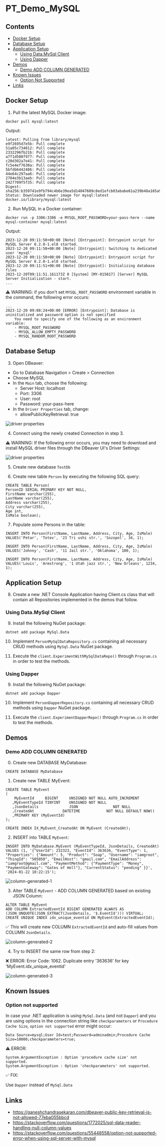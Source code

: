 # PT_Demo_MySQL

## Contents

- [Docker Setup](#docker-setup)
- [Database Setup](#database-setup)
- [Application Setup](#application-setup)
    - [Using Data.MySql Client](#using-datamysql-client)
    - [Using Dapper](#using-dapper)
- [Demos](#demos)
    - [Demo ADD COLUMN GENERATED](#demo-add-column-generated)
- [Known Issues](#known-issues)
    - [Option Not Supported](#option-not-supported)
- [Links](#links)

## Docker Setup

1. Pull the latest MySQL Docker image:

```
docker pull mysql:latest
```

Output:
```
latest: Pulling from library/mysql
e9f2695d7e5b: Pull complete
51a05c734012: Pull complete
2332296fb21b: Pull complete
a7f1d508f977: Pull complete
c20d302a7e41: Pull complete
fc5e4ef7630a: Pull complete
5bfdb6442486: Pull complete
44e64c297aa6: Pull complete
2704e3b13aeb: Pull complete
2427709f5f35: Pull complete
Digest: sha256:b359741e9fb794c4b6e39ea5d14047609c8ed1efcb03ababe61a239b48a165a9
Status: Downloaded newer image for mysql:latest
docker.io/library/mysql:latest
```

2. Run MySQL in a Docker container:

```
docker run -p 3306:3306 -e MYSQL_ROOT_PASSWORD=your-pass-here --name mysql-container mysql:latest
```

Output:
```
2023-12-20 09:11:50+00:00 [Note] [Entrypoint]: Entrypoint script for MySQL Server 8.2.0-1.el8 started.
2023-12-20 09:11:50+00:00 [Note] [Entrypoint]: Switching to dedicated user 'mysql'
2023-12-20 09:11:50+00:00 [Note] [Entrypoint]: Entrypoint script for MySQL Server 8.2.0-1.el8 started.
2023-12-20 09:11:51+00:00 [Note] [Entrypoint]: Initializing database files
2023-12-20T09:11:51.161173Z 0 [System] [MY-015017] [Server] MySQL Server Initialization - start.
...
```

⚠️ WARNING: if you don't set `MYSQL_ROOT_PASSWORD` environment variable in the command, the following error occurs:

```
...
2023-12-20 09:08:24+00:00 [ERROR] [Entrypoint]: Database is uninitialized and password option is not specified
    You need to specify one of the following as an environment variable:
    - MYSQL_ROOT_PASSWORD
    - MYSQL_ALLOW_EMPTY_PASSWORD
    - MYSQL_RANDOM_ROOT_PASSWORD
```

## Database Setup

3. Open DBeaver:
- Go to Database Navigation > Create > Connection
- Choose MySQL
- In the `Main` tab, choose the following:
    - Server Host: localhost
    - Port: 3306
    - User: root
    - Password: your-pass-here
- In the `Driver Properties` tab, change:
    - allowPublicKeyRetrieval: true

![driver properties](./res/dbeaver-driver-properties.jpg)

4. Connect using the newly created Connection in step 3.

⚠️ WARNING: If the following error occurs, you may need to download and install MySQL driver files through the DBeaver UI's Driver Settings:

![driver properties](./res/dbeaver-drivers.jpg)

5. Create new database `TestDb`

6. Create new table `Person` by executing the following SQL query:

```
CREATE TABLE Person(
PersonID SERIAL PRIMARY KEY NOT NULL,
FirstName varchar(255),
LastName varchar(255),
Address varchar(255),
City varchar(255),
Age int,
IsMale boolean);
```

7. Populate some Persons in the table:

```
INSERT INTO Person(FirstName, LastName, Address, City, Age, IsMale)
VALUES('Petar', 'Totev', '23 Tri ushi str.', 'Sozopol', 34, 1);

INSERT INTO Person(FirstName, LastName, Address, City, Age, IsMale)
VALUES('Johnny', 'Cash', '11 Jail str.', 'Oklahoma', 100, 1);

INSERT INTO Person(FirstName, LastName, Address, City, Age, IsMale)
VALUES('Louis', 'Armstrong', '1 Utah jazz str.', 'New Orleans', 1234, 1);
```

## Application Setup

8. Create a new .NET Console Application having Client.cs class that will contain all Repositories implemented in the demos that follow.

### Using Data.MySql Client

9. Install the following NuGet package:

```
dotnet add package MySql.Data
```

10. Implement `PersonMySqlDataRepository.cs` containing all necessary CRUD methods using `MySql.Data` NuGet package.

11. Execute the `client.ExperimentWithMySqlDataRepo()` through `Program.cs` in order to test the methods.

### Using Dapper

9. Install the following NuGet package:

```
dotnet add package Dapper
```

10. Implement `PersonDapperRepository.cs` containing all necessary CRUD methods using `Dapper` NuGet package.

11. Execute the `client.ExperimentDapperRepo()` through `Program.cs` in order to test the methods.

## Demos

### Demo ADD COLUMN GENERATED

0. Create new DATABASE MyDatabase:

```
CREATE DATABASE MyDatabase
```

1. Create new TABLE MyEvent:

```
CREATE TABLE MyEvent
(
	MyEventId     BIGINT     UNSIGNED NOT NULL AUTO_INCREMENT
   ,MyEventTypeId TINYINT    UNSIGNED NOT NULL
   ,JsonDetails              JSON                NOT NULL
   ,CreatedAt             DATETIME            NOT NULL DEFAULT NOW()
   ,PRIMARY KEY (MyEventId)
);

CREATE INDEX IX_MyEvent_CreatedAt ON MyEvent (CreatedAt);
```

2. INSERT into TABLE `MyEvent`:

```
INSERT INTO MyDatabase.MyEvent (MyEventTypeId, JsonDetails, CreatedAt) 
VALUES (1, '{"UserId": 232323, "EventId": 363636, "EventType": 1, "Properties": {"Amount": 5, "Product": "Soap", "Username": "iamgroot", "ThingId": "505050", "EmailHost": "gmail.com", "EmailAddress": "iamgroot@gmail.com", "PaymentMethod": {"PaymentType": "Money", "PaymentGateway": "Gates of Hell"}, "CurrentStatus": "pending" }}', '2024-01-22 10:22:15');
```

![column-generated-1](./res/column-generated-1.png)

3. Alter TABLE `MyEvent` - ADD COLUMN GENERATED based on existing JSON Column:

```
ALTER TABLE MyEvent
ADD COLUMN ExtractedEventId BIGINT GENERATED ALWAYS AS (JSON_UNQUOTE(JSON_EXTRACT(JsonDetails, '$.EventId'))) VIRTUAL;
CREATE UNIQUE INDEX idx_unique_eventid ON MyEvent(ExtractedEventId);
```

✅ This will create new COLUMN `ExtractedEventId` and auto-fill values from COLUMN `JsonDetails`.

![column-generated-2](./res/column-generated-2.png)

4. Try to INSERT the same row from step 2:

❌ ERROR: Error Code: 1062. Duplicate entry '363636' for key 'MyEvent.idx_unique_eventid'

![column-generated-3](./res/column-generated-3.jpg)

## Known Issues

### Option not supported

In case your .NET application is using `MySql.Data` (and not `Dapper`) and you are using options in the connection string like `checkparameters` or `Procedure Cache Size`, `option not supported` error might occur:

```
Data Source=mysql;User Id=test;Password=adminadmin;Procedure Cache Size=10000;checkparameters=true;
```

⚠️ ERROR:
```
System.ArgumentException : Option 'procedure cache size' not supported.
System.ArgumentException : Option 'checkparameters' not supported.
```

✅ FIX:

Use `Dapper` instead of `MySql.Data`

## Links
- https://ganeshchandrasekaran.com/dbeaver-public-key-retrieval-is-not-allowed-77eba055bbcd
- https://stackoverflow.com/questions/1772025/sql-data-reader-handling-null-column-values
- https://stackoverflow.com/questions/55448558/option-not-supported-error-when-using-sql-server-with-mysql
